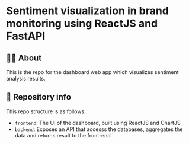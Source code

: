# Sentiment visualization in brand monitoring using ReactJS and FastAPI

## 👨‍💻 About
This is the repo for the dashboard web app which visualizes sentiment analysis results.

## 📁 Repository info
This repo structure is as follows:
+ `frontend`: The UI of the dashboard, built using ReactJS and ChartJS
+ `backend`: Exposes an API that accesss the databases, aggregates the data and returns result to the front-end